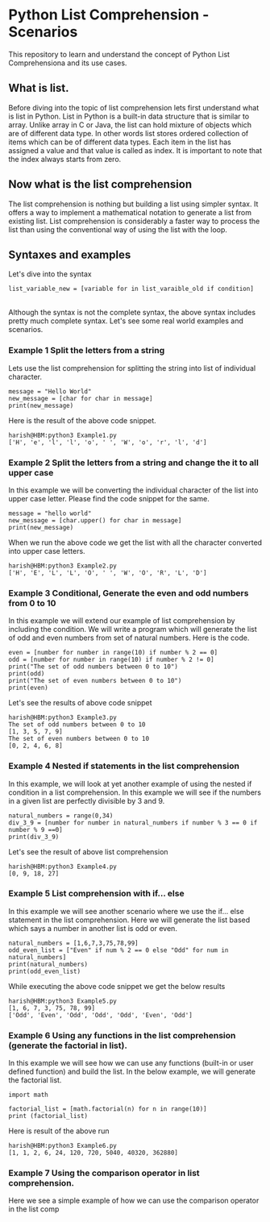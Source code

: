 # Python List Comprehension - Scenarios
This repository to learn and understand the concept of Python List Comprehensiona and its use cases.

## What is list.
Before diving into the topic of list comprehension lets first understand what is list in Python. List in Python is a built-in data structure that is similar to array. Unlike array in C or Java, the list can hold mixture of objects which are of different data type. In other words list stores ordered collection of items which can be of different data types. Each item in the list has assigned a value and that value is called as index. It is important to note that the index always starts from zero.

## Now what is the list comprehension
The list comprehension is nothing but building a list using simpler syntax. It offers a way to implement a mathematical notation to generate a list from existing list. List comprehension is considerably a faster way to process the list than using the conventional way of using the list with the loop.

## Syntaxes and examples
Let's dive into the syntax </br>
```
list_variable_new = [variable for in list_varaible_old if condition]
```
<br> Although the syntax is not the complete syntax, the above syntax includes pretty much complete syntax. Let's see some real world examples and scenarios.

### Example 1 Split the letters from a string
Lets use the list comprehension for splitting the string into list of individual character. <br>
``` 
message = "Hello World"
new_message = [char for char in message]
print(new_message)
```
Here is the result of the above code snippet.
``` 
harish@HBM:python3 Example1.py
['H', 'e', 'l', 'l', 'o', ' ', 'W', 'o', 'r', 'l', 'd'] 
```
 
### Example 2 Split the letters from a string and change the it to all upper case
In this example we will be converting the individual character of the list into upper case letter. Please find the code snippet for the same.
```
message = "hello world"
new_message = [char.upper() for char in message]
print(new_message)
```
When we run the above code we get the list with all the character converted into upper case letters.
```
harish@HBM:python3 Example2.py
['H', 'E', 'L', 'L', 'O', ' ', 'W', 'O', 'R', 'L', 'D']
```

### Example 3 Conditional, Generate the even and odd numbers from 0 to 10
In this example we will extend our example of list comprehension by including the condition. We will write a program which will generate the list of odd and even numbers from set of natural numbers. Here is the code.

```
even = [number for number in range(10) if number % 2 == 0]
odd = [number for number in range(10) if number % 2 != 0]
print("The set of odd numbers between 0 to 10")
print(odd)
print("The set of even numbers between 0 to 10")
print(even)
```
Let's see the results of above code snippet
```
harish@HBM:python3 Example3.py
The set of odd numbers between 0 to 10
[1, 3, 5, 7, 9]
The set of even numbers between 0 to 10
[0, 2, 4, 6, 8]

```

### Example 4 Nested if statements in the list comprehension
In this example, we will look at yet another example of using the nested if condition in a list comprehension. In this example we will see if the numbers in a given list are perfectly divisible by 3 and 9.

```
natural_numbers = range(0,34)
div_3_9 = [number for number in natural_numbers if number % 3 == 0 if number % 9 ==0]
print(div_3_9)
```
Let's see the result of above list comprehension
```
harish@HBM:python3 Example4.py
[0, 9, 18, 27]
```

### Example 5 List comprehension with if... else 
In this example we will see another scenario where we use the if... else statement in the list comprehension. Here we will generate the list based which says a number in another list is odd or even.

```
natural_numbers = [1,6,7,3,75,78,99]
odd_even_list = ["Even" if num % 2 == 0 else "Odd" for num in natural_numbers]
print(natural_numbers)
print(odd_even_list)
```
While executing the above code snippet we get the below results

```
harish@HBM:python3 Example5.py
[1, 6, 7, 3, 75, 78, 99]
['Odd', 'Even', 'Odd', 'Odd', 'Odd', 'Even', 'Odd']
```

### Example 6 Using any functions in the list comprehension (generate the factorial in list).
In this example we will see how we can use any functions (built-in or user defined function) and build the list. In the below example, we will generate the factorial list.
```
import math

factorial_list = [math.factorial(n) for n in range(10)]
print (factorial_list)
```
Here is result of the above run

```
harish@HBM:python3 Example6.py
[1, 1, 2, 6, 24, 120, 720, 5040, 40320, 362880]
```

### Example 7 Using the comparison operator in list comprehension.
Here we see a simple example of how we can use the comparison operator in the list comp

